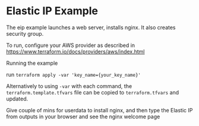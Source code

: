 # Elastic IP Example

The eip example launches a web server, installs nginx. It also creates security group.

To run, configure your AWS provider as described in https://www.terraform.io/docs/providers/aws/index.html

Running the example

run `terraform apply -var 'key_name={your_key_name}'`

Alternatively to using `-var` with each command, the `terraform.template.tfvars` file can be copied to `terraform.tfvars` and updated.

Give couple of mins for userdata to install nginx, and then type the Elastic IP from outputs in your browser and see the nginx welcome page
